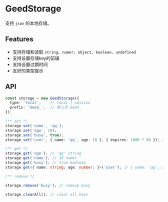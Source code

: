 # GeedStorage

支持 `json` 的本地存储。

## Features
- 支持存储和读取 `string`、`numer`、`object`、`boolean`、`undefined`
- 支持设置存储key的前辍
- 支持设置过期时间
- 友好的类型提示

## API
```typescript
const storage = new GeedStorage({
  type: 'local',    // local | session
  prefix: 'Geed_',  // 默人为 Geed_
});

/** set */
storage.set('name', 'qq');
storage.set('age', 18);
storage.set('busy', true);
storage.set('user', { name: 'qq', age: 18 }, { expires: 1000 * 60 }); // 1分钟后再次读取将会自动清空并返回 null

/** get */
storage.get('age'); // 'qq' string
storage.get('name'); // 18 numer
storage.get('busy'); // true boolean
storage.get<{ name: string; age: number; }>('user'); // { name: 'qq', age: 18 }

/** remove */

storage.remove('busy'); // remove busy

storage.clearAll(); // clear all keys
```
